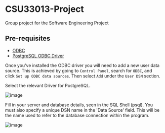 # CSU33013-Project
Group project for the Software Engineering Project 

## Pre-requisites
- [ODBC](https://www.microsoft.com/en-us/download/details.aspx?id=56567)
- [PostgreSQL ODBC Driver](https://www.postgresql.org/ftp/odbc/versions/msi/)
  
  
Once you've installed the ODBC driver you will need to add a new user data source. This is achieved by going to ``Control Panel``, search for ``ODBC``, and click ``Set up ODBC data sources``. Then select ``Add`` under the ``User DSN`` section.

Select the relevant Driver for PostgreSQL.  

![image](https://user-images.githubusercontent.com/78870995/156426109-062fd55a-9c73-4277-9d1a-4a9b2ee6f908.png)

Fill in your server and database details, seen in the SQL Shell (psql).
You must also specify a unique DSN name in the 'Data Source' field. This will be the name used to refer to the database connection within the program.  

![image](https://user-images.githubusercontent.com/78870995/156426518-415eccc3-6119-4ff0-9dd8-be3fe594bd4f.png)

